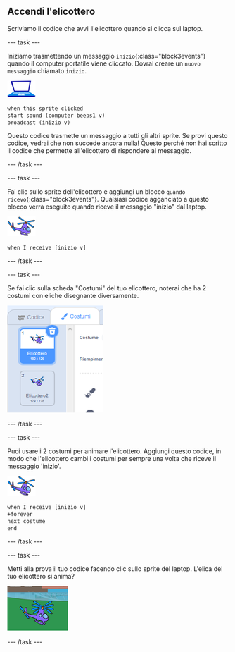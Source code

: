 ## Accendi l'elicottero

Scriviamo il codice che avvii l'elicottero quando si clicca sul laptop.

--- task ---

Iniziamo trasmettendo un messaggio `inizio`{:class="block3events"} quando il computer portatile viene cliccato. Dovrai creare un `nuovo messaggio` chiamato `inizio`.

![sprite laptop](images/laptop-sprite.png)

```blocks3
when this sprite clicked
start sound (computer beeps1 v)
broadcast (inizio v)
```

Questo codice trasmette un messaggio a tutti gli altri sprite. Se provi questo codice, vedrai che non succede ancora nulla! Questo perché non hai scritto il codice che permette all'elicottero di rispondere al messaggio.

--- /task ---

--- task ---

Fai clic sullo sprite dell'elicottero e aggiungi un blocco `quando ricevo`{:class="block3events"}. Qualsiasi codice agganciato a questo blocco verrà eseguito quando riceve il messaggio "inizio" dal laptop.

![elicottero sprite](images/helicopter-sprite.png)

```blocks3
when I receive [inizio v]
```

--- /task ---

--- task ---

Se fai clic sulla scheda "Costumi" del tuo elicottero, noterai che ha 2 costumi con eliche disegnante diversamente.

![costumi dell'elicottero](images/toys-helicopter-costumes.png)

--- /task ---

--- task ---

Puoi usare i 2 costumi per animare l'elicottero. Aggiungi questo codice, in modo che l'elicottero cambi i costumi per sempre una volta che riceve il messaggio 'inizio'.

![elicottero sprite](images/helicopter-sprite.png)

```blocks3
when I receive [inizio v]
+forever
next costume
end
```

--- /task ---

--- task ---

Metti alla prova il tuo codice facendo clic sullo sprite del laptop. L'elica del tuo elicottero si anima?

![elicotteri rotanti in movimento](images/toys-helicopter-animation-test.png)

--- /task ---
